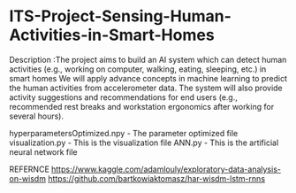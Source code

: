 # ITS-Project-Sensing-Human-Activities-in-Smart-Homes

Description	:The project aims to build an AI system which can detect  human activities (e.g., working on computer, walking, eating, sleeping, etc.) in smart homes We will apply advance concepts in machine learning to predict the human activities from accelerometer data. The system will also provide activity suggestions and recommendations for end users (e.g., recommended rest breaks and workstation ergonomics after working for several hours).

hyperparametersOptimized.npy - The parameter optimized file
visualization.py             - This is the visualization file
ANN.py                       - This is the artificial neural network file


REFERNCE
https://www.kaggle.com/adamlouly/exploratory-data-analysis-on-wisdm
https://github.com/bartkowiaktomasz/har-wisdm-lstm-rnns
